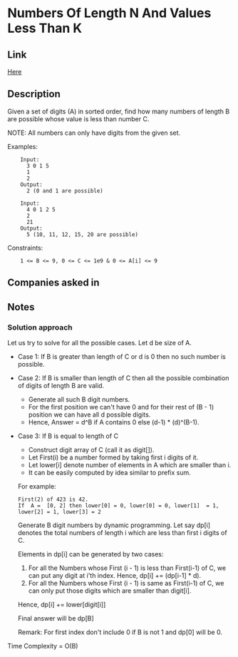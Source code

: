 # Numbers Of Length N And Values Less Than K

## Link

[Here](https://www.interviewbit.com/problems/numbers-of-length-n-and-value-less-than-k/)

## Description

Given a set of digits (A) in sorted order, find how many numbers of length B are possible whose value is less than number C.

NOTE: All numbers can only have digits from the given set.

Examples:

```text
    Input:
      3 0 1 5
      1
      2
    Output:
      2 (0 and 1 are possible)

    Input:
      4 0 1 2 5
      2
      21
    Output:
      5 (10, 11, 12, 15, 20 are possible)
```

Constraints:

```text
    1 <= B <= 9, 0 <= C <= 1e9 & 0 <= A[i] <= 9
```

## Companies asked in

## Notes

### Solution approach

Let us try to solve for all the possible cases.
Let d be size of A.

* Case 1: If B is greater than length of C or d is 0 then no such number is possible.
* Case 2: If B is smaller than length of C then all the possible combination of digits of length B are valid.

  * Generate all such B digit numbers.
  * For the first position we can't have 0 and for their rest of (B - 1) position we can have all d possible digits.
  * Hence, Answer = d^B if A contains 0 else (d-1) * (d)^(B-1).

* Case 3: If B is equal to length of C

  * Construct digit array of C (call it as digit[]).
  * Let First(i) be a number formed by taking first i digits of it.
  * Let lower[i] denote number of elements in A which are smaller than i.
  * It can be easily computed by idea similar to prefix sum.

  For example:

  ```text
  First(2) of 423 is 42.
  If  A =  [0, 2] then lower[0] = 0, lower[0] = 0, lower[1]  = 1,  lower[2] = 1, lower[3] = 2
  ```

  Generate B digit numbers by dynamic programming. Let say dp[i] denotes the total numbers of length i which are less than first i digits of C.

  Elements in dp[i] can be generated by two cases:

  1. For all the Numbers whose First (i - 1) is less than First(i-1) of C, we can put any digit at i'th index. Hence, dp[i] += (dp[i-1] * d).
  1. For all the Numbers whose First (i - 1) is same as First(i-1) of C, we can only put those digits which are smaller than digit[i].

  Hence, dp[i] += lower[digit[i]]

  Final answer will be dp[B]

  Remark: For first index don't include 0 if B is not 1 and dp[0] will be 0.

Time Complexity = O(B)